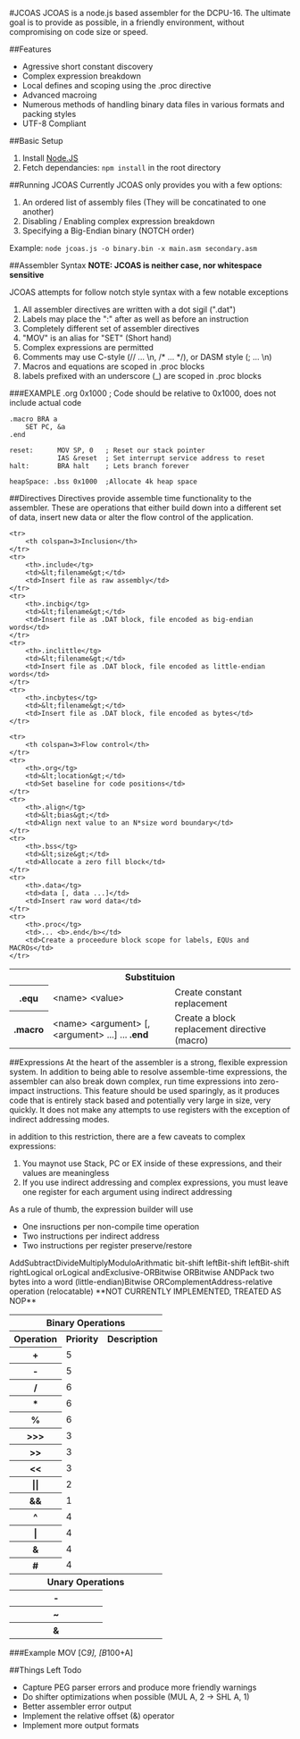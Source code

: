#JCOAS
JCOAS is a node.js based assembler for the DCPU-16.  The ultimate goal is to provide as 
possible, in a friendly environment, without compromising on code size or speed. 

##Features
* Agressive short constant discovery
* Complex expression breakdown
* Local defines and scoping using the .proc directive
* Advanced macroing
* Numerous methods of handling binary data files in various formats and packing styles
* UTF-8 Compliant

##Basic Setup
1. Install [Node.JS](http://nodejs.org)
2. Fetch dependancies:  `npm install` in the root directory

##Running JCOAS
Currently JCOAS only provides you with a few options:

1. An ordered list of assembly files (They will be concatinated to one another)
2. Disabling / Enabling complex expression breakdown
3. Specifying a Big-Endian binary (NOTCH order)

Example:  `node jcoas.js -o binary.bin -x main.asm secondary.asm`

##Assembler Syntax
**NOTE: JCOAS is neither case, nor whitespace sensitive**

JCOAS attempts for follow notch style syntax with a few notable exceptions

1. All assembler directives are written with a dot sigil  (".dat")
2. Labels may place the ":" after as well as before an instruction
3. Completely different set of assembler directives
4. "MOV" is an alias for "SET" (Short hand)
5. Complex expressions are permitted
6. Comments may use C-style (// ... \n, /* ... */), or DASM style (; ... \n)
7. Macros and equations are scoped in .proc blocks
8. labels prefixed with an underscore (_) are scoped in .proc blocks

###EXAMPLE
    .org 0x1000 ; Code should be relative to 0x1000, does not include actual code

    .macro BRA a
        SET PC, &a
    .end

    reset:      MOV SP, 0   ; Reset our stack pointer
                IAS &reset  ; Set interrupt service address to reset
    halt:       BRA halt    ; Lets branch forever
            
    heapSpace: .bss 0x1000  ;Allocate 4k heap space

##Directives
Directives provide assemble time functionality to the assembler.  These are
operations that either build down into a different set of data, insert new data
or alter the flow control of the application.

<table>
    <tr>
        <th colspan=3>Substituion</th>
    </tr> 
    <tr>
        <th>.equ</tg>
        <td>&lt;name&gt; &lt;value&gt;</td>
        <td>Create constant replacement</td>
    </tr>
    <tr>
        <th>.macro</tg>
        <td>&lt;name&gt; &lt;argument&gt; [, &lt;argument&gt; ...] ... <b>.end</b></td>
        <td>Create a block replacement directive (macro)</td>
    </tr>

    <tr>
        <th colspan=3>Inclusion</th>
    </tr> 
    <tr>
        <th>.include</tg>
        <td>&lt;filename&gt;</td>
        <td>Insert file as raw assembly</td>
    </tr>
    <tr>
        <th>.incbig</tg>
        <td>&lt;filename&gt;</td>
        <td>Insert file as .DAT block, file encoded as big-endian words</td>
    </tr>
    <tr>
        <th>.inclittle</tg>
        <td>&lt;filename&gt;</td>
        <td>Insert file as .DAT block, file encoded as little-endian words</td>
    </tr>
    <tr>
        <th>.incbytes</tg>
        <td>&lt;filename&gt;</td>
        <td>Insert file as .DAT block, file encoded as bytes</td>
    </tr>

    <tr>
        <th colspan=3>Flow control</th>
    </tr> 
    <tr>
        <th>.org</tg>
        <td>&lt;location&gt;</td>
        <td>Set baseline for code positions</td>
    </tr>
    <tr>
        <th>.align</tg>
        <td>&lt;bias&gt;</td>
        <td>Align next value to an N*size word boundary</td>
    </tr>
    <tr>
        <th>.bss</tg>
        <td>&lt;size&gt;</td>
        <td>Allocate a zero fill block</td>
    </tr>
    <tr>
        <th>.data</tg>
        <td>data [, data ...]</td>
        <td>Insert raw word data</td>
    </tr>
    <tr>
        <th>.proc</tg>
        <td>... <b>.end</b></td>
        <td>Create a proceedure block scope for labels, EQUs and MACROs</td>
    </tr>
</table>

##Expressions
At the heart of the assembler is a strong, flexible expression system.  In addition
to being able to resolve assemble-time expressions, the assembler can also break down
complex, run time expressions into zero-impact instructions.  This feature should be
used sparingly, as it produces code that is entirely stack based and potentially very
large in size, very quickly.  It does not make any attempts to use registers with the
exception of indirect addressing modes.

in addition to this restriction, there are a few caveats to complex expressions:

1. You maynot use Stack, PC or EX inside of these expressions, and their values are meaningless
2. If you use indirect addressing and complex expressions, you must leave one register for each argument using indirect addressing

As a rule of thumb, the expression builder will use
* One insructions per non-compile time operation
* Two instructions per indirect address
* Two instructions per register preserve/restore

<table>
    <tr>
        <th colspan="3">Binary Operations</th>
    </tr>
    <tr>
        <th>Operation</th>
        <th>Priority</th>
        <th>Description</th>
    </tr>
    <tr>
        <th>+</th>
        <td>5</td>
        </td>Add</td>
    </tr>
    <tr>
        <th>-</th>
        <td>5</td>
        </td>Subtract</td>
    </tr>
    <tr>
        <th>/</th>
        <td>6</td>
        </td>Divide</td>
    </tr>
    <tr>
        <th>*</th>
        <td>6</td>
        </td>Multiply</td>
    </tr>
    <tr>
        <th>%</th>
        <td>6</td>
        </td>Modulo</td>
    </tr>
    <tr>
        <th>&gt;&gt;&gt;</th>
        <td>3</td>
        </td>Arithmatic bit-shift left</td>
    </tr>
    <tr>
        <th>&gt;&gt;</th>
        <td>3</td>
        </td>Bit-shift left</td>
    </tr>
    <tr>
        <th>&lt;&lt;</th>
        <td>3</td>
        </td>Bit-shift right</td>
    </tr>
    <tr>
        <th>||</th>
        <td>2</td>
        </td>Logical or</td>
    </tr>
    <tr>
        <th>&amp;&amp;</th>
        <td>1</td>
        </td>Logical and</td>
    </tr>
    <tr>
        <th>^</th>
        <td>4</td>
        </td>Exclusive-OR</td>
    </tr>
    <tr>
        <th>|</th>
        <td>4</td>
        </td>Bitwise OR</td>
    </tr>
    <tr>
        <th>&amp;</th>
        <td>4</td>
        </td>Bitwise AND</td>
    </tr>
    <tr>
        <th>#</th>
        <td>4</td>
        </td>Pack two bytes into a word (little-endian)</td>
    </tr>
    <tr>
        <th colspan="3">Unary Operations</th>
    </tr>
    <tr>
        <th colspan=2>-</th>
        </td>Bitwise OR</td>
    </tr>
    <tr>
        <th colspan=2>~</th>
        </td>Complement</td>
    </tr>
    <tr>
        <th colspan=2>&amp;</th>
        </td>Address-relative operation (relocatable) **NOT CURRENTLY IMPLEMENTED, TREATED AS NOP**</td>
    </tr>
</table>

###Example
    MOV [C*9], [B*100+A]


##Things Left Todo
* Capture PEG parser errors and produce more friendly warnings
* Do shifter optimizations when possible (MUL A, 2 -> SHL A, 1)
* Better assembler error output
* Implement the relative offset (&) operator
* Implement more output formats
